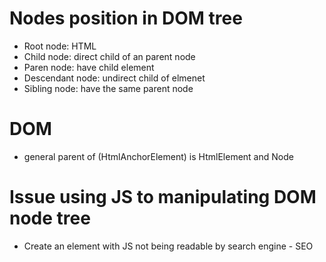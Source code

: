 # Nodes position in DOM tree

- Root node: HTML
- Child node: direct child of an parent node
- Paren node: have child element
- Descendant node: undirect child of elmenet
- Sibling node: have the same parent node

# DOM

- general parent of <a> (HtmlAnchorElement) is HtmlElement and Node

# Issue using JS to manipulating DOM node tree

- Create an element with JS not being readable by search engine - SEO
